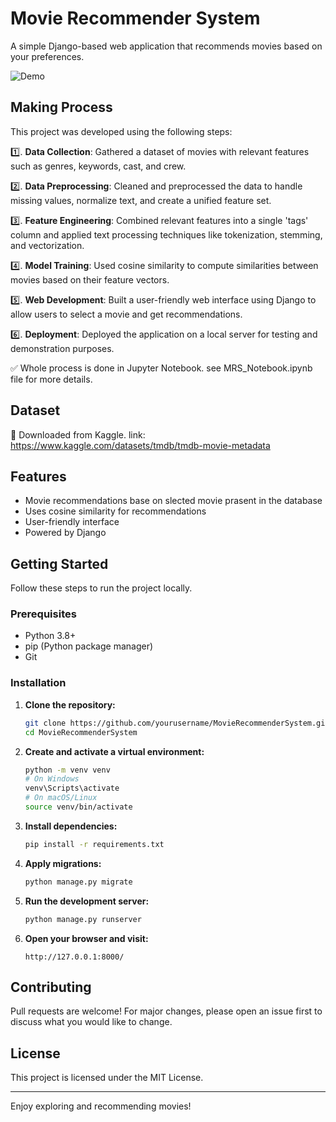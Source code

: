 # Movie Recommender System

A simple Django-based web application that recommends movies based on your preferences.

![Demo](Media\Screenshot.png)

## Making Process

This project was developed using the following steps:

1️⃣. **Data Collection**: Gathered a dataset of movies with relevant features such as genres, keywords, cast, and crew.

2️⃣. **Data Preprocessing**: Cleaned and preprocessed the data to handle missing values, normalize text, and create a unified feature set.

3️⃣. **Feature Engineering**: Combined relevant features into a single 'tags' column and applied text processing techniques like tokenization, stemming, and                  vectorization.

4️⃣. **Model Training**: Used cosine similarity to compute similarities between movies based on their feature vectors.

5️⃣. **Web Development**: Built a user-friendly web interface using Django to allow users to select a movie and get recommendations.

6️⃣. **Deployment**: Deployed the application on a local server for testing and demonstration purposes.

✅ Whole process is done in Jupyter Notebook. see MRS_Notebook.ipynb file for more details.


## Dataset

🔗 Downloaded from Kaggle. link: https://www.kaggle.com/datasets/tmdb/tmdb-movie-metadata

## Features

- Movie recommendations base on slected movie prasent in the database
- Uses cosine similarity for recommendations
- User-friendly interface
- Powered by Django

## Getting Started

Follow these steps to run the project locally.

### Prerequisites

- Python 3.8+
- pip (Python package manager)
- Git

### Installation

1. **Clone the repository:**
    ```bash
    git clone https://github.com/yourusername/MovieRecommenderSystem.git
    cd MovieRecommenderSystem
    ```

2. **Create and activate a virtual environment:**
    ```bash
    python -m venv venv
    # On Windows
    venv\Scripts\activate
    # On macOS/Linux
    source venv/bin/activate
    ```

3. **Install dependencies:**
    ```bash
    pip install -r requirements.txt
    ```

4. **Apply migrations:**
    ```bash
    python manage.py migrate
    ```

5. **Run the development server:**
    ```bash
    python manage.py runserver
    ```

6. **Open your browser and visit:**
    ```
    http://127.0.0.1:8000/
    ```

## Contributing

Pull requests are welcome! For major changes, please open an issue first to discuss what you would like to change.

## License

This project is licensed under the MIT License.

---

Enjoy exploring and recommending movies!
